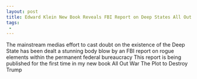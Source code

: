 ```yaml
---
layout: post
title: Edward Klein New Book Reveals FBI Report on Deep States All Out War to Destroy Trump
tags:
 -
---
```

The mainstream medias effort to cast doubt on the existence of the Deep State has been dealt a stunning body blow by an FBI report on rogue elements within the permanent federal bureaucracy This report is being published for the first time in my new book All Out War The Plot to Destroy Trump
